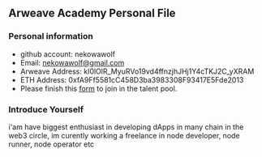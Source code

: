 ## Arweave Academy Personal File

### Personal information

- github account: nekowawolf
- Email: nekowawolf@gmail.com
- Arweave Address: kI0lOlR_MyuRVo19vd4ffnzjhJHj1Y4cTKJ2C_yXRAM
- ETH Address: 0xfA9Ff5581cC458D3ba3983308F93417E5Fde2013
- Please finish this [form](https://docs.google.com/forms/d/e/1FAIpQLSfWA5fIIcBgmRppm3jNz5vmf9Mai_QMVil-2pO4r7YKn_Zhtw/viewform?usp=sf_link) to join in the talent pool.

### Introduce Yourself
 i'am have biggest enthusiast in developing dApps in many chain in the web3 circle, im curently working a freelance in node developer, node runner, node operator etc
